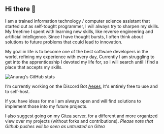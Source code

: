 ## Hi there 👋
I am a trained information technology / computer science assistant that started out as self-tought programmer, I will always try to sharpen my skills.
My freetime I spent with learning new skills, like reverse engineering and artificial intelligence.
Since I have thought bursts, I often think about solutions to future problems that could lead to innovation.

My goal in life is to become one of the best software developers in the world, refining my experience with every day,
Currently I am struggling to get into the apprenticeship I devoted my life for, so I will search until I find a place that accepts my skills.

![Anurag's GitHub stats](https://github-readme-stats.vercel.app/api?username=lunacodedemon&show_icons=true&count_private=true&theme=gruvbox&hide=stars)

 I’m currently working on the Discord Bot [Aeses](https://github.com/LunaCodeDemon/Aeses), It's entirely free to use and to self-host.

 If you have ideas for me I am always open and will find solutions to implement those into my future projects.

I also suggest going on my [Gitea server](https://git.aciralith.com/explore/repos), for a different and more organized view over my projects (without forks and contributions).
_Please note that Github pushes will be seen as untrusted on Gitea_
